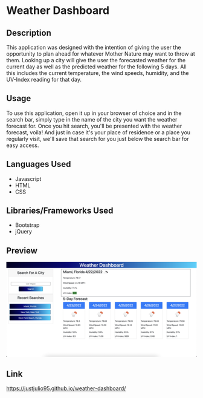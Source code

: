 # Weather Dashboard

## Description
This application was designed with the intention of giving the user the opportunity to plan ahead for whatever Mother Nature may want to throw at them. Looking up a city will give the user the forecasted weather for the current day as well as the predicted weather for the following 5 days. All this includes the current temperature, the wind speeds, humidity, and the UV-Index reading for that day. 

## Usage
To use this application, open it up in your browser of choice and in the search bar, simply type in the name of the city you want the weather forecast for. Once you hit search, you'll be presented with the weather forecast, voila! And just in case it's your place of residence or a place you regularly visit, we'll save that search for you just below the search bar for easy access.

## Languages Used
* Javascript
* HTML
* CSS

## Libraries/Frameworks Used
* Bootstrap
* jQuery

## Preview
![preview of the Weather Dashboard App](./assets/images/weather-dashboard.png)

## Link
https://justjulio95.github.io/weather-dashboard/